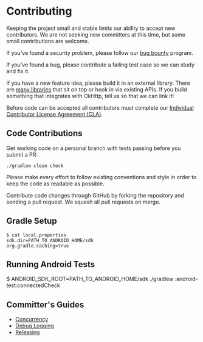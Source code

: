 Contributing
============

Keeping the project small and stable limits our ability to accept new contributors. We are not
seeking new committers at this time, but some small contributions are welcome.

If you've found a security problem, please follow our [bug bounty][security] program.

If you've found a bug, please contribute a failing test case so we can study and fix it.

If you have a new feature idea, please build it in an external library. There are
[many libraries][works_with_okhttp] that sit on top or hook in via existing APIs. If you build
something that integrates with OkHttp, tell us so that we can link it!

Before code can be accepted all contributors must complete our
[Individual Contributor License Agreement (CLA)][cla].


Code Contributions
------------------

Get working code on a personal branch with tests passing before you submit a PR:

```
./gradlew clean check
```

Please make every effort to follow existing conventions and style in order to keep the code as
readable as possible.

Contribute code changes through GitHub by forking the repository and sending a pull request. We
squash all pull requests on merge.


Gradle Setup
------------

```
$ cat local.properties
sdk.dir=PATH_TO_ANDROID_HOME/sdk
org.gradle.caching=true
```

Running Android Tests
---------------------

$ ANDROID_SDK_ROOT=PATH_TO_ANDROID_HOME/sdk ./gradlew :android-test:connectedCheck

Committer's Guides
------------------

 * [Concurrency][concurrency]
 * [Debug Logging][debug_logging]
 * [Releasing][releasing]

 [cla]: https://spreadsheets.google.com/spreadsheet/viewform?formkey=dDViT2xzUHAwRkI3X3k5Z0lQM091OGc6MQ&ndplr=1
 [concurrency]: https://square.github.io/okhttp/concurrency/
 [debug_logging]: https://square.github.io/okhttp/debug_logging/
 [releasing]: https://square.github.io/okhttp/releasing/
 [security]: https://square.github.io/okhttp/security/
 [works_with_okhttp]: https://square.github.io/okhttp/works_with_okhttp/
 [okhttp_build]: https://github.com/square/okhttp/blob/master/okhttp/build.gradle
